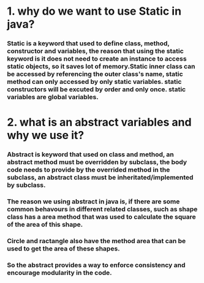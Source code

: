 # 1. why do we want to use Static in java?
### Static is a keyword that used to define class, method, constructor and variables, the reason that using the static keyword is it does not need to create an instance to access static objects, so it saves lot of memory.Static inner class can be accessed by referencing the outer class's name, static method can only accessed by only static variables. static constructors will be excuted by order and only once. static variables are global variables.

# 2. what is an abstract variables and why we use it?
### Abstract is keyword that used on class and method, an abstract method must be overridden by subclass, the body code needs to provide by the overrided method in the subclass, an abstract class must be inheritated/implemented by subclass.
### The reason we using abstract in java is, if there are some common behavours in different related classes, such as shape class has a area method that was used to calculate the square of the area of this shape.
### Circle and ractangle also have the method area that can be used to get the area of these shapes.
### So the abstract provides a way to enforce consistency and encourage modularity in the code.
